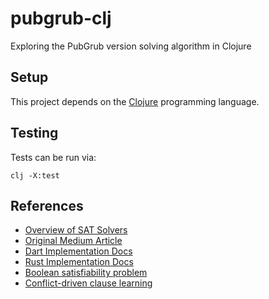 # pubgrub-clj

Exploring the PubGrub version solving algorithm in Clojure

## Setup

This project depends on the [Clojure](https://clojure.org/) programming language.

## Testing

Tests can be run via:

```
clj -X:test
```

## References

- [Overview of SAT Solvers](https://www.youtube.com/watch?v=d76e4hV1iJY)
- [Original Medium Article](https://nex3.medium.com/pubgrub-2fb6470504f)
- [Dart Implementation Docs](https://github.com/dart-lang/pub/blob/master/doc/solver.md)
- [Rust Implementation Docs](https://pubgrub-rs-guide.pages.dev/)
- [Boolean satisfiability problem](https://en.wikipedia.org/wiki/Boolean_satisfiability_problem)
- [Conflict-driven clause learning](https://en.wikipedia.org/wiki/Conflict-driven_clause_learning)
